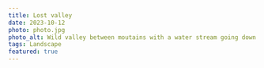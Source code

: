 ```yaml
---
title: Lost valley
date: 2023-10-12
photo: photo.jpg
photo_alt: Wild valley between moutains with a water stream going down of the first mountain.
tags: Landscape
featured: true
---
```

